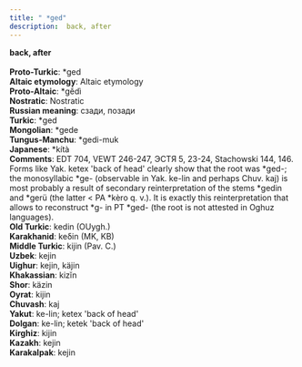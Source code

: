 ```yaml
---
title: " *ged"
description:  back, after
---
```

<strong> back, after</strong><br><br>
<strong>Proto-Turkic</strong>:  *ged<br>
<strong>Altaic etymology</strong>:  Altaic etymology<br>
<strong> Proto-Altaic</strong>:  *gĕ́dì<br>
<strong>Nostratic</strong>:  Nostratic<br>
<strong>Russian meaning</strong>:  сзади, позади<br>
<strong>Turkic</strong>:  *ged<br>
<strong>Mongolian</strong>:  *gede<br>
<strong>Tungus-Manchu</strong>:  *gedi-muk<br>
<strong>Japanese</strong>:  *kítà<br>
<strong>Comments</strong>:  EDT 704, VEWT 246-247, ЭСТЯ 5, 23-24, Stachowski 144, 146. Forms like Yak. ketex 'back of head' clearly show that the root was *ged-; the monosyllabic *ge- (observable in Yak. ke-lin and perhaps Chuv. kaj) is most probably a result of secondary reinterpretation of the stems *gedin and *gerü (the latter < PA *kèro q. v.). It is exactly this reinterpretation that allows to reconstruct *g- in PT *ged- (the root is not attested in Oghuz languages).<br>
<strong>Old Turkic</strong>:  kedin (OUygh.)<br>
<strong>Karakhanid</strong>:  keδin (MK, KB)<br>
<strong>Middle Turkic</strong>:  kijin (Pav. C.)<br>
<strong>Uzbek</strong>:  kejin<br>
<strong>Uighur</strong>:  kejin, käjin<br>
<strong>Khakassian</strong>:  kizĭn<br>
<strong>Shor</strong>:  käzin<br>
<strong>Oyrat</strong>:  kijin<br>
<strong>Chuvash</strong>:  kaj<br>
<strong>Yakut</strong>:  ke-lin; ketex 'back of head'<br>
<strong>Dolgan</strong>:  ke-lin; ketek 'back of head'<br>
<strong>Kirghiz</strong>:  kijin<br>
<strong>Kazakh</strong>:  kejin<br>
<strong>Karakalpak</strong>:  kejin<br>


